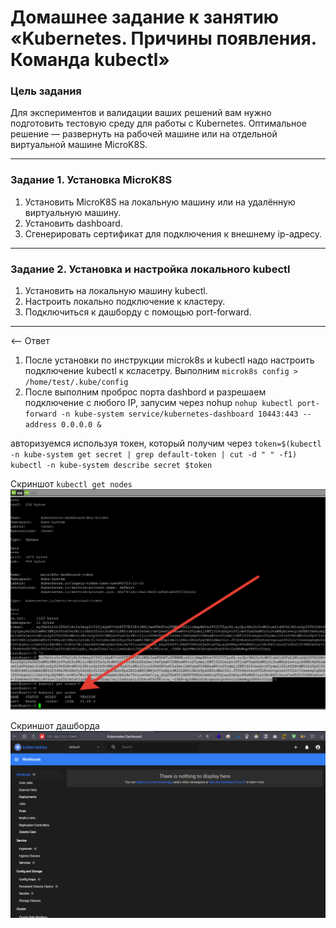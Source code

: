 # Домашнее задание к занятию «Kubernetes. Причины появления. Команда kubectl»

### Цель задания

Для экспериментов и валидации ваших решений вам нужно подготовить тестовую среду для работы с Kubernetes. Оптимальное решение — развернуть на рабочей машине или на отдельной виртуальной машине MicroK8S.

------

### Задание 1. Установка MicroK8S

1. Установить MicroK8S на локальную машину или на удалённую виртуальную машину.
2. Установить dashboard.
3. Сгенерировать сертификат для подключения к внешнему ip-адресу.

------

### Задание 2. Установка и настройка локального kubectl
1. Установить на локальную машину kubectl.
2. Настроить локально подключение к кластеру.
3. Подключиться к дашборду с помощью port-forward.

------

<-- Ответ

1. После установки по инструкции microk8s и kubectl надо настроить подключение kubectl к ксласетру.
Выполним `microk8s config > /home/test/.kube/config`
2. После выполним проброс порта dashbord и разрешаем подключение с любого IP, запусим через nohup `nohup kubectl port-forward -n kube-system service/kubernetes-dashboard 10443:443 --address 0.0.0.0 &`

авторизуемся используя токен, который получим через `token=$(kubectl -n kube-system get secret | grep default-token | cut -d " " -f1) kubectl -n kube-system describe secret $token`

Скриншот `kubectl get nodes`
![Скриншот kubectl get nodes](../../img/2023-12-19_00-33-07.png)

Скриншот дашборда
![Скриншот дашборда](../../img/2023-12-19_00-32-28.png)